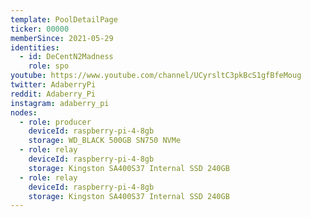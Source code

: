 ```yaml
---
template: PoolDetailPage
ticker: 00000
memberSince: 2021-05-29
identities:
  - id: DeCentN2Madness
    role: spo
youtube: https://www.youtube.com/channel/UCyrsltC3pkBcS1gfBfeMoug
twitter: AdaberryPi
reddit: Adaberry_Pi
instagram: adaberry_pi
nodes:
  - role: producer
    deviceId: raspberry-pi-4-8gb
    storage: WD_BLACK 500GB SN750 NVMe
  - role: relay
    deviceId: raspberry-pi-4-8gb
    storage: Kingston SA400S37 Internal SSD 240GB
  - role: relay
    deviceId: raspberry-pi-4-8gb
    storage: Kingston SA400S37 Internal SSD 240GB
---
```

